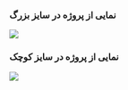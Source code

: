 <h3>نمایی از پروژه در سایز بزرگ </h3>
<img src="https://imgurl.ir/uploads/t444449_3.png" />

<h3>نمایی از پروژه در سایز کوچک </h3>
<img src="https://imgurl.ir/uploads/w310088_4.png" />
